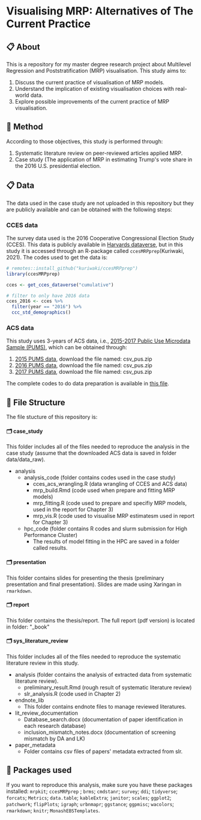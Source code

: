# Visualising MRP: Alternatives of The Current Practice

## :clipboard: About

This is a repository for my master degree research project about Multilevel Regression and Poststratification (MRP) visualisation. This study aims to:

1. Discuss the current practice of visualisation of MRP models.
2. Understand the implication of existing visualisation choices with real-world data.
3. Explore possible improvements of the current practice of MRP visualisation.

## :wrench: Method

According to those objectives, this study is performed through:

1. Systematic literature review on peer-reviewed articles applied MRP.
2. Case study (The application of MRP in estimating Trump's vote share in the 2016 U.S. presidential election. 

## :clipboard: Data

The data used in the case study are not uploaded in this repository but they are publicly available and can be obtained with the following steps:

### CCES data

The survey data used is the 2016 Cooperative Congressional Election Study (CCES). This data is publicly available in [Harvards dataverse](https://dataverse.harvard.edu/dataset.xhtml?persistentId=doi%3A10.7910/DVN/GDF6Z0), but in this study it is accessed through an R-package called `ccesMRPprep`(Kuriwaki, 2021). The codes used to get the data is:

```r 
# remotes::install_github("kuriwaki/ccesMRPprep")
library(ccesMRPprep)

cces <- get_cces_dataverse("cumulative")

# filter to only have 2016 data
cces_2016 <- cces %>%
  filter(year == "2016") %>%
  ccc_std_demographics()
```

### ACS data 

This study uses 3-years of ACS data, i.e., [2015-2017 Public Use Microdata Sample (PUMS)](https://www.census.gov/programs-surveys/acs/microdata/access.2015.html), which can be obtained through:

1. [2015 PUMS data](https://www2.census.gov/programs-surveys/acs/data/pums/2015/1-Year/), download the file named: csv_pus.zip
2. [2016 PUMS data](https://www2.census.gov/programs-surveys/acs/data/pums/2016/1-Year/), download the file named: csv_pus.zip
3. [2017 PUMS data](https://www2.census.gov/programs-surveys/acs/data/pums/2017/1-Year/), download the file named: csv_pus.zip

The complete codes to do data preparation is available in [this file](https://github.com/Dewi-Amaliah/MRP_diagnostic_plot/tree/main/case_study/analysis/analysis_code). 

## :file_folder: File Structure

The file stucture of this repository is:

#### :card_index_dividers: case_study

This folder includes all of the files needed to reproduce the analysis in the case study (assume that the downloaded ACS data is saved in folder data/data_raw). 

  - analysis
    - analysis_code (folder contains codes used in the case study)
      - cces_acs_wrangling.R (data wrangling of CCES and ACS data)
      - mrp_build.Rmd (code used when prepare and fitting MRP models)
      - mrp_fitting.R (code used to prepare and specifiy MRP models, used in the report for Chapter 3)
      - mrp_vis.R (code used to visualise MRP estimatesm used in report for Chapter 3)
    - hpc_code (folder contains R codes and slurm submission for High Performance Cluster)
      - The results of model fitting in the HPC are saved in a folder called results.
        
#### :card_index_dividers: presentation
  This folder contains slides for presenting the thesis (preliminary presentation and final presentation).
  Slides are made using Xaringan in `rmarkdown`.

#### :card_index_dividers: report
  This folder contains the thesis/report. The full report (pdf version) is located in folder: "_book"
  
#### :card_index_dividers: sys_literature_review

This folder includes all of the files needed to reproduce the systematic literature review in this study.
  
  - analysis (folder contains the analysis of extracted data from systematic literature review).
    - preliminary_result.Rmd (rough result of systematic literature review)
    - slr_analysis.R (code used in Chapter 2)
  - endnote_lib
    - This folder contains endnote files to manage reviewed literatures. 
  - lit_review_documentation
    - Database_search.docx (documentation of paper identification in each research database)
    - inclusion_mismatch_notes.docx (documentation of screening mismatch by DA and LK)
  - paper_metadata
    - Folder contains csv files of papers' metadata extracted from slr. 

## :wrench: Packages used 

If you want to reproduce this analysis, make sure you have these packages installed:
`mrpkit`; `ccesMRPprep` ; `brms`; `cmdstanr`; `survey`; `ddi`; `tidyverse`; `forcats`; `Metrics`; `data.table`; `kableExtra`; `janitor`; `scales`; `ggplot2`; `patchwork`; `flipPlots`; `igraph`; `urbnmapr`; `ggstance`; `ggpmisc`; `wacolors`; `rmarkdown`; `knitr`; `MonashEBSTemplates`.


